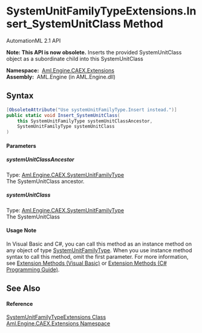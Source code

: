 SystemUnitFamilyTypeExtensions.Insert_SystemUnitClass Method
============================================================
AutomationML 2.1 API

**Note: This API is now obsolete.**
Inserts the provided SystemUnitClass object as a subordinate child into this SystemUnitClass

  **Namespace:**  [Aml.Engine.CAEX.Extensions][1]  
  **Assembly:**  AML.Engine (in AML.Engine.dll)

Syntax
------

```csharp
[ObsoleteAttribute("Use systemUnitFamilyType.Insert instead.")]
public static void Insert_SystemUnitClass(
	this SystemUnitFamilyType systemUnitClassAncestor,
	SystemUnitFamilyType systemUnitClass
)
```

#### Parameters

##### *systemUnitClassAncestor*
Type: [Aml.Engine.CAEX.SystemUnitFamilyType][2]  
The SystemUnitClass ancestor.

##### *systemUnitClass*
Type: [Aml.Engine.CAEX.SystemUnitFamilyType][2]  
The SystemUnitClass

#### Usage Note
In Visual Basic and C#, you can call this method as an instance method on any object of type [SystemUnitFamilyType][2]. When you use instance method syntax to call this method, omit the first parameter. For more information, see [Extension Methods (Visual Basic)][3] or [Extension Methods (C# Programming Guide)][4].

See Also
--------

#### Reference
[SystemUnitFamilyTypeExtensions Class][5]  
[Aml.Engine.CAEX.Extensions Namespace][1]  

[1]: ../README.md
[2]: ../../Aml.Engine.CAEX/SystemUnitFamilyType/README.md
[3]: https://docs.microsoft.com/dotnet/visual-basic/programming-guide/language-features/procedures/extension-methods
[4]: https://docs.microsoft.com/dotnet/csharp/programming-guide/classes-and-structs/extension-methods
[5]: README.md
[6]: https://www.automationml.org
[7]: ../../icons/logoShade.png